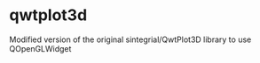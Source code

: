 qwtplot3d
=========

Modified version of the original sintegrial/QwtPlot3D library to use QOpenGLWidget

